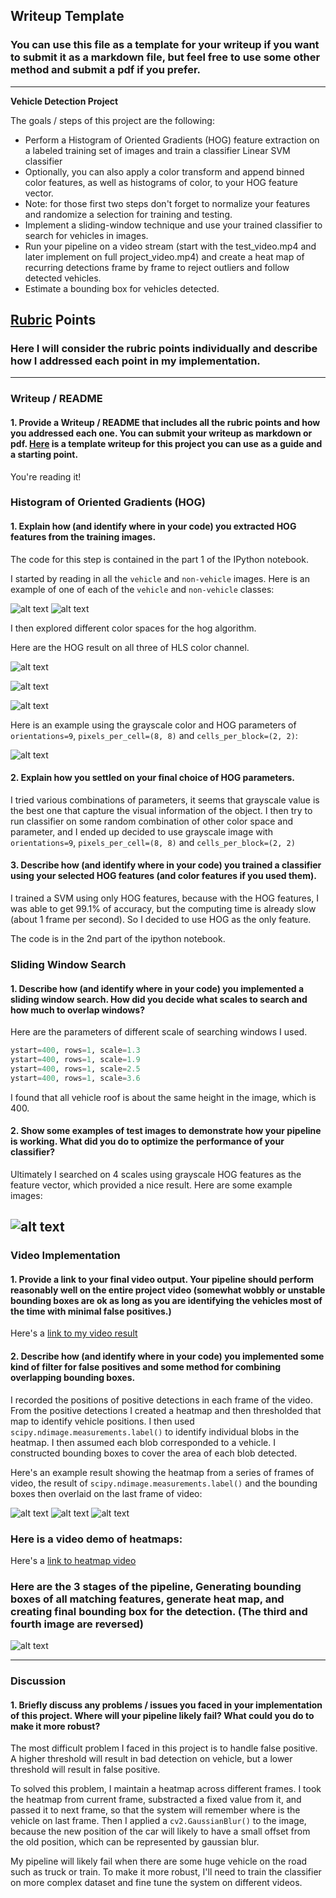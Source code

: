 ## Writeup Template
### You can use this file as a template for your writeup if you want to submit it as a markdown file, but feel free to use some other method and submit a pdf if you prefer.

---

**Vehicle Detection Project**

The goals / steps of this project are the following:

* Perform a Histogram of Oriented Gradients (HOG) feature extraction on a labeled training set of images and train a classifier Linear SVM classifier
* Optionally, you can also apply a color transform and append binned color features, as well as histograms of color, to your HOG feature vector. 
* Note: for those first two steps don't forget to normalize your features and randomize a selection for training and testing.
* Implement a sliding-window technique and use your trained classifier to search for vehicles in images.
* Run your pipeline on a video stream (start with the test_video.mp4 and later implement on full project_video.mp4) and create a heat map of recurring detections frame by frame to reject outliers and follow detected vehicles.
* Estimate a bounding box for vehicles detected.

[//]: # (Image References)
[experiment]: ./output_images/experiment.png
[hog]: ./output_images/hog.png
[pipeline]: ./output_images/pipeline.png
[result]: ./output_images/result.png
[car]: ./output_images/car.png
[notcar]: ./output_images/notcar.png
[h]: ./output_images/h.png
[l]: ./output_images/l.png
[s]: ./output_images/s.png
[box]: ./output_images/box.png
[heat0]: ./output_images/heat0.png
[heat1]: ./output_images/heat1.png
[heat2]: ./output_images/heat2.png
[image1]: ./examples/car_not_car.png
[image2]: ./examples/HOG_example.jpg
[image3]: ./examples/sliding_windows.jpg
[image4]: ./examples/sliding_window.jpg
[image5]: ./examples/bboxes_and_heat.png
[image6]: ./examples/labels_map.png
[image7]: ./examples/output_bboxes.png
[video1]: ./project_video.mp4

## [Rubric](https://review.udacity.com/#!/rubrics/513/view) Points
### Here I will consider the rubric points individually and describe how I addressed each point in my implementation.  

---
### Writeup / README

#### 1. Provide a Writeup / README that includes all the rubric points and how you addressed each one.  You can submit your writeup as markdown or pdf.  [Here](https://github.com/udacity/CarND-Vehicle-Detection/blob/master/writeup_template.md) is a template writeup for this project you can use as a guide and a starting point.  

You're reading it!

### Histogram of Oriented Gradients (HOG)

#### 1. Explain how (and identify where in your code) you extracted HOG features from the training images.

The code for this step is contained in the part 1 of the IPython notebook.

I started by reading in all the `vehicle` and `non-vehicle` images.  Here is an example of one of each of the `vehicle` and `non-vehicle` classes:

![alt text][car]
![alt text][notcar]

I then explored different color spaces for the hog algorithm.  

Here are the HOG result on all three of HLS color channel.

![alt text][h]

![alt text][l]

![alt text][s]

Here is an example using the grayscale color and HOG parameters of `orientations=9`, `pixels_per_cell=(8, 8)` and `cells_per_block=(2, 2)`:

![alt text][hog]

#### 2. Explain how you settled on your final choice of HOG parameters.

I tried various combinations of parameters, it seems that grayscale value is the best one that capture the visual information of the object. I then try to run classifier on some random combination of other color space and parameter, and I ended up decided to use grayscale image with `orientations=9`, `pixels_per_cell=(8, 8)` and `cells_per_block=(2, 2)`

#### 3. Describe how (and identify where in your code) you trained a classifier using your selected HOG features (and color features if you used them).

I trained a SVM using only HOG features, because with the HOG features, I was able to get 99.1% of accuracy, but the computing time is already slow (about 1 frame per second). So I decided to use HOG as the only feature.

The code is in the 2nd part of the ipython notebook. 

### Sliding Window Search

#### 1. Describe how (and identify where in your code) you implemented a sliding window search.  How did you decide what scales to search and how much to overlap windows?

Here are the parameters of different scale of searching windows I used.

```python
ystart=400, rows=1, scale=1.3
ystart=400, rows=1, scale=1.9
ystart=400, rows=1, scale=2.5
ystart=400, rows=1, scale=3.6
```

I found that all vehicle roof is about the same height in the image, which is 400. 

#### 2. Show some examples of test images to demonstrate how your pipeline is working.  What did you do to optimize the performance of your classifier?

Ultimately I searched on 4 scales using grayscale HOG features as the feature vector, which provided a nice result.  Here are some example images:

![alt text][box]
---

### Video Implementation

#### 1. Provide a link to your final video output.  Your pipeline should perform reasonably well on the entire project video (somewhat wobbly or unstable bounding boxes are ok as long as you are identifying the vehicles most of the time with minimal false positives.)
Here's a [link to my video result](./vehicle_detection.mp4)


#### 2. Describe how (and identify where in your code) you implemented some kind of filter for false positives and some method for combining overlapping bounding boxes.

I recorded the positions of positive detections in each frame of the video.  From the positive detections I created a heatmap and then thresholded that map to identify vehicle positions.  I then used `scipy.ndimage.measurements.label()` to identify individual blobs in the heatmap.  I then assumed each blob corresponded to a vehicle.  I constructed bounding boxes to cover the area of each blob detected.

Here's an example result showing the heatmap from a series of frames of video, the result of `scipy.ndimage.measurements.label()` and the bounding boxes then overlaid on the last frame of video:

![alt text][heat0]
![alt text][heat1]
![alt text][heat2]

### Here is a video demo of heatmaps:

Here's a [link to heatmap video](./heatmap.mp4)

### Here are the 3 stages of the pipeline, Generating bounding boxes of all matching features, generate heat map, and creating final bounding box for the detection. (The third and fourth image are reversed)

![alt text][pipeline]

---

### Discussion

#### 1. Briefly discuss any problems / issues you faced in your implementation of this project.  Where will your pipeline likely fail?  What could you do to make it more robust?

The most difficult problem I faced in this project is to handle false positive. A higher threshold will result in bad detection on vehicle, but a lower threshold will result in false positive.

To solved this problem, I maintain a heatmap across different frames. I took the heatmap from current frame, substracted a fixed value from it, and passed it to next frame, so that the system will remember where is the vehicle on last frame. Then I applied a `cv2.GaussianBlur()` to the image, because the new position of the car will likely to have a small offset from the old position, which can be represented by gaussian blur.

My pipeline will likely fail when there are some huge vehicle on the road such as truck or train. To make it more robust, I'll need to train the classifier on more complex dataset and fine tune the system on different videos.
